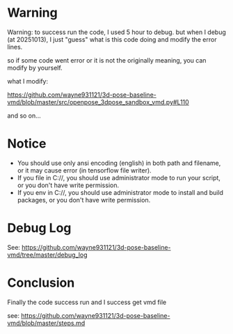 # Warning

Warning: to success run the code, I used 5 hour to debug. but when I debug (at 20251013), I just "guess" what is this code doing and modify the error lines.

so if some code went error or it is not the originally meaning, you can modify by yourself.

what I modify:

https://github.com/wayne931121/3d-pose-baseline-vmd/blob/master/src/openpose_3dpose_sandbox_vmd.py#L110

and so on...

# Notice

- You should use only ansi encoding (english) in both path and filename, or it may cause error (in tensorflow file writer).
- If you file in C://, you should use administrator mode to run your script, or you don't have write permission.
- If you env in C://, you should use administrator mode to install and build packages, or you don't have write permission.

# Debug Log

See: https://github.com/wayne931121/3d-pose-baseline-vmd/tree/master/debug_log

# Conclusion

Finally the code success run and I success get vmd file

see: https://github.com/wayne931121/3d-pose-baseline-vmd/blob/master/steps.md
